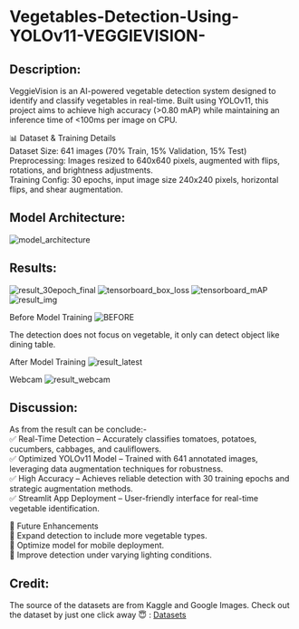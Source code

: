 # Vegetables-Detection-Using-YOLOv11-VEGGIEVISION-

## **Description:**
VeggieVision is an AI-powered vegetable detection system designed to identify and classify vegetables in real-time. Built using YOLOv11, this project aims to achieve high accuracy (>0.80 mAP) while maintaining an inference time of <100ms per image on CPU.

📊 Dataset & Training Details  
Dataset Size: 641 images (70% Train, 15% Validation, 15% Test)  
Preprocessing: Images resized to 640x640 pixels, augmented with flips, rotations, and brightness adjustments.  
Training Config: 30 epochs, input image size 240x240 pixels, horizontal flips, and shear augmentation.  

## **Model Architecture:**
![model_architecture](https://github.com/user-attachments/assets/95315836-2415-4843-af30-ba633ff3d9fd)

## **Results:**
![result_30epoch_final](https://github.com/user-attachments/assets/3f0aaac0-9372-43af-857f-0833c21f1f93)
![tensorboard_box_loss](https://github.com/user-attachments/assets/e6c9b61c-a65b-46b0-aec5-92c6f95aff93)
![tensorboard_mAP](https://github.com/user-attachments/assets/73204b71-5489-4f4f-8959-12ae36693d1e)
![result_img](https://github.com/user-attachments/assets/13979ab3-03ac-4a9f-8b38-1d3b245bb1d4)

Before Model Training
![BEFORE](https://github.com/user-attachments/assets/3eb78e47-88ea-4a68-92c9-13bb8127cb35)

The detection does not focus on vegetable, it only can detect object like dining table.

After Model Training
![result_latest](https://github.com/user-attachments/assets/5da008ba-d515-4064-893b-58e35fbf6a0d)

Webcam
![result_webcam](https://github.com/user-attachments/assets/25a69191-ddb1-40fc-92e1-1e26d3513522)


## **Discussion:**
As from the result can be conclude:-  
✅ Real-Time Detection – Accurately classifies tomatoes, potatoes, cucumbers, cabbages, and cauliflowers.  
✅ Optimized YOLOv11 Model – Trained with 641 annotated images, leveraging data augmentation techniques for robustness.  
✅ High Accuracy – Achieves reliable detection with 30 training epochs and strategic augmentation methods.  
✅ Streamlit App Deployment – User-friendly interface for real-time vegetable identification.  

🚀 Future Enhancements  
🔹 Expand detection to include more vegetable types.  
🔹 Optimize model for mobile deployment.  
🔹 Improve detection under varying lighting conditions.  

## **Credit:**
The source of the datasets are from Kaggle and Google Images.
Check out the dataset by just one click away 😇 :   [Datasets](https://www.kaggle.com/datasets/misrakahmed/vegetable-image-dataset)
